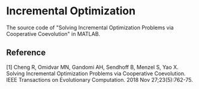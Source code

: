 # Incremental Optimization

The source code of "Solving Incremental Optimization Problems via Cooperative Coevolution" in MATLAB.

## Reference

[1] Cheng R, Omidvar MN, Gandomi AH, Sendhoff B, Menzel S, Yao X. Solving Incremental Optimization Problems via Cooperative Coevolution. IEEE Transactions on Evolutionary Computation. 2018 Nov 27;23(5):762-75.
